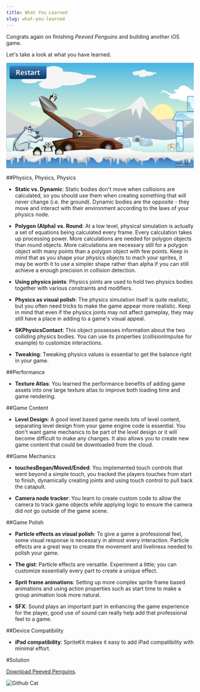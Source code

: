 ```yaml
---
title: What You Learned
slug: what-you-learned
---
```


Congrats again on finishing *Peeved Penguins* and building another iOS game.

Let's take a look at what you have learned.

![The game](../cover.png)

##Physics, Physics, Physics

- **Static vs. Dynamic**: Static bodies don't move when collisions are calculated, so you should use them when creating something that will never change (i.e. the ground). Dynamic bodies are the opposite - they move and interact with their environment according to the laws of your physics node.

- **Polygon (Alpha) vs. Round**: At a low level, physical simulation is actually a set of equations being calculated every frame. Every calculation takes up processing power. More calculations are needed for polygon objects than round objects. More calculations are necessary still for a polygon object with many points than a polygon object with few points. Keep in mind that as you shape your physics objects to mach your sprites, it may be worth it to use a simpler shape rather than alpha if you can still achieve a enough precision in collision detection.

- **Using physics joints**: Physics joints are used to hold two physics bodies together with various constraints and modifiers.

- **Physics as visual polish**: The physics simulation itself is quite realistic, but you often need tricks to make the game appear more realistic. Keep in mind that even if the physics joints may not affect gameplay, they may still have a place in adding to a game's visual appeal.

- **SKPhysicsContact**: This object possesses information about the two colliding physics bodies. You can use its properties (collisionImpulse for example) to customize interactions.

- **Tweaking**: Tweaking physics values is essential to get the balance right in your game.

##Performance

- **Texture Atlas**: You learned the performance benefits of adding game assets into one large texture atlas to improve both loading time and game rendering.

##Game Content

- **Level Design**: A good level based game needs lots of level content, separating level design from your game engine code is essential. You don't want game mechanics to be part of the level design or it will become difficult to make any changes.  It also allows you to create new game content that could be downloaded from the cloud.

##Game Mechanics

- **touchesBegan/Moved/Ended**: You implemented touch controls that went beyond a simple touch, you tracked the players touches from start to finish, dynamically creating joints and using touch control to pull back the catapult.

- **Camera node tracker**: You learn to create custom code to allow the camera to track game objects while applying logic to ensure the camera did not go outside of the game scene.

##Game Polish
- **Particle effects as visual polish**: To give a game a professional feel, some visual response is necessary in almost every interaction. Particle effects are a great way to create the movement and liveliness needed to polish your game.

- **The gist**: Particle effects are versatile. Experiment a little; you can customize essentially every part to create a unique effect.

- **Sprit frame animations**: Setting up more complex sprite frame based animations and using action properties such as start time to make a group animation look more natural.

- **SFX**: Sound plays an important part in enhancing the game experience for the player, good use of sound can really help add that professional feel to a game.

##Device Compatibility
- **iPad compatibility**: SpriteKit makes it easy to add iPad compatibility with minimal effort.

#Solution

[Download Peeved Penguins](https://github.com/MakeSchool-Tutorials/Peeved-Penguins-SpriteKit-Swift-Solution).

![Github Cat](https://static.makegameswith.us/gamernews_images/TVZ2mTmQpl/labtocat.png)
